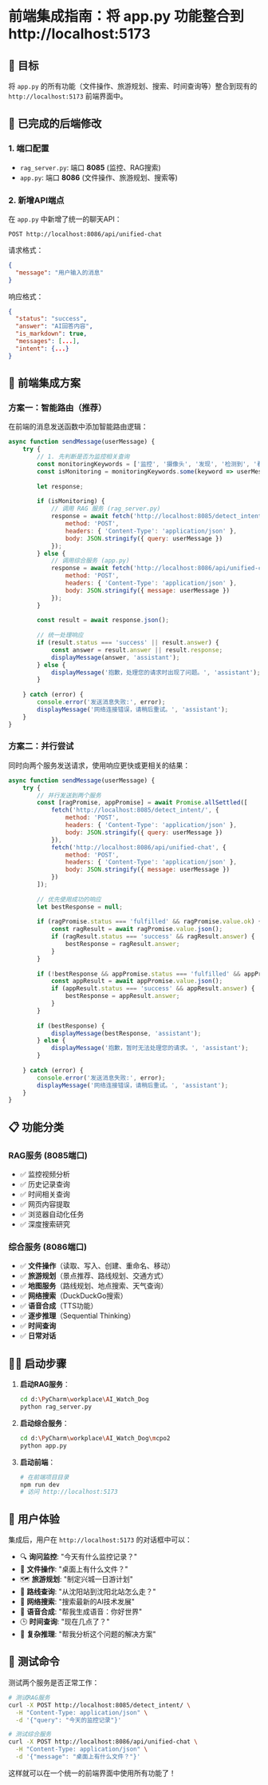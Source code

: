 # 前端集成指南：将 app.py 功能整合到 http://localhost:5173

## 🎯 目标
将 `app.py` 的所有功能（文件操作、旅游规划、搜索、时间查询等）整合到现有的 `http://localhost:5173` 前端界面中。

## 🔧 已完成的后端修改

### 1. 端口配置
- `rag_server.py`: 端口 **8085** (监控、RAG搜索)
- `app.py`: 端口 **8086** (文件操作、旅游规划、搜索等)

### 2. 新增API端点
在 `app.py` 中新增了统一的聊天API：
```
POST http://localhost:8086/api/unified-chat
```

请求格式：
```json
{
  "message": "用户输入的消息"
}
```

响应格式：
```json
{
  "status": "success",
  "answer": "AI回答内容",
  "is_markdown": true,
  "messages": [...],
  "intent": {...}
}
```

## 🚀 前端集成方案

### 方案一：智能路由（推荐）
在前端的消息发送函数中添加智能路由逻辑：

```javascript
async function sendMessage(userMessage) {
    try {
        // 1. 先判断是否为监控相关查询
        const monitoringKeywords = ['监控', '摄像头', '发现', '检测到', '看到', '观察到', '显示', '记录', '什么时候'];
        const isMonitoring = monitoringKeywords.some(keyword => userMessage.includes(keyword));
        
        let response;
        
        if (isMonitoring) {
            // 调用 RAG 服务 (rag_server.py)
            response = await fetch('http://localhost:8085/detect_intent/', {
                method: 'POST',
                headers: { 'Content-Type': 'application/json' },
                body: JSON.stringify({ query: userMessage })
            });
        } else {
            // 调用综合服务 (app.py)
            response = await fetch('http://localhost:8086/api/unified-chat', {
                method: 'POST',
                headers: { 'Content-Type': 'application/json' },
                body: JSON.stringify({ message: userMessage })
            });
        }
        
        const result = await response.json();
        
        // 统一处理响应
        if (result.status === 'success' || result.answer) {
            const answer = result.answer || result.response;
            displayMessage(answer, 'assistant');
        } else {
            displayMessage('抱歉，处理您的请求时出现了问题。', 'assistant');
        }
        
    } catch (error) {
        console.error('发送消息失败:', error);
        displayMessage('网络连接错误，请稍后重试。', 'assistant');
    }
}
```

### 方案二：并行尝试
同时向两个服务发送请求，使用响应更快或更相关的结果：

```javascript
async function sendMessage(userMessage) {
    try {
        // 并行发送到两个服务
        const [ragPromise, appPromise] = await Promise.allSettled([
            fetch('http://localhost:8085/detect_intent/', {
                method: 'POST',
                headers: { 'Content-Type': 'application/json' },
                body: JSON.stringify({ query: userMessage })
            }),
            fetch('http://localhost:8086/api/unified-chat', {
                method: 'POST',
                headers: { 'Content-Type': 'application/json' },
                body: JSON.stringify({ message: userMessage })
            })
        ]);
        
        // 优先使用成功的响应
        let bestResponse = null;
        
        if (ragPromise.status === 'fulfilled' && ragPromise.value.ok) {
            const ragResult = await ragPromise.value.json();
            if (ragResult.status === 'success' && ragResult.answer) {
                bestResponse = ragResult.answer;
            }
        }
        
        if (!bestResponse && appPromise.status === 'fulfilled' && appPromise.value.ok) {
            const appResult = await appPromise.value.json();
            if (appResult.status === 'success' && appResult.answer) {
                bestResponse = appResult.answer;
            }
        }
        
        if (bestResponse) {
            displayMessage(bestResponse, 'assistant');
        } else {
            displayMessage('抱歉，暂时无法处理您的请求。', 'assistant');
        }
        
    } catch (error) {
        console.error('发送消息失败:', error);
        displayMessage('网络连接错误，请稍后重试。', 'assistant');
    }
}
```

## 📋 功能分类

### RAG服务 (8085端口)
- ✅ 监控视频分析
- ✅ 历史记录查询
- ✅ 时间相关查询
- ✅ 网页内容提取
- ✅ 浏览器自动化任务
- ✅ 深度搜索研究

### 综合服务 (8086端口) 
- ✅ **文件操作**（读取、写入、创建、重命名、移动）
- ✅ **旅游规划**（景点推荐、路线规划、交通方式）
- ✅ **地图服务**（路线规划、地点搜索、天气查询）
- ✅ **网络搜索**（DuckDuckGo搜索）
- ✅ **语音合成**（TTS功能）
- ✅ **逐步推理**（Sequential Thinking）
- ✅ **时间查询**
- ✅ **日常对话**

## 🏃‍♂️ 启动步骤

1. **启动RAG服务**：
   ```bash
   cd d:\PyCharm\workplace\AI_Watch_Dog
   python rag_server.py
   ```
   
2. **启动综合服务**：
   ```bash
   cd d:\PyCharm\workplace\AI_Watch_Dog\mcpo2
   python app.py
   ```
   
3. **启动前端**：
   ```bash
   # 在前端项目目录
   npm run dev
   # 访问 http://localhost:5173
   ```

## 🎨 用户体验

集成后，用户在 `http://localhost:5173` 的对话框中可以：

- 🔍 **询问监控**: "今天有什么监控记录？"
- 📁 **文件操作**: "桌面上有什么文件？"
- 🗺️ **旅游规划**: "制定兴城一日游计划"
- 🚌 **路线查询**: "从沈阳站到沈阳北站怎么走？"
- 🔎 **网络搜索**: "搜索最新的AI技术发展"
- 🎵 **语音合成**: "帮我生成语音：你好世界"
- 🕒 **时间查询**: "现在几点了？"
- 💭 **复杂推理**: "帮我分析这个问题的解决方案"

## 🔧 测试命令

测试两个服务是否正常工作：

```bash
# 测试RAG服务
curl -X POST http://localhost:8085/detect_intent/ \
  -H "Content-Type: application/json" \
  -d '{"query": "今天的监控记录"}'

# 测试综合服务  
curl -X POST http://localhost:8086/api/unified-chat \
  -H "Content-Type: application/json" \
  -d '{"message": "桌面上有什么文件？"}'
```

这样就可以在一个统一的前端界面中使用所有功能了！ 